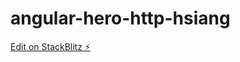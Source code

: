 # angular-hero-http-hsiang

[Edit on StackBlitz ⚡️](https://stackblitz.com/edit/angular-ivy-herodsssa-fpdsyc)